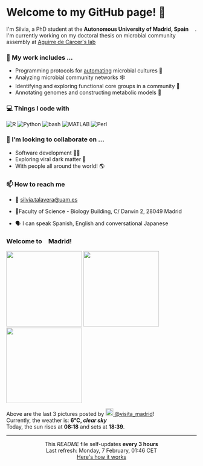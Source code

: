 <h1>Welcome to my GitHub page! 👋</h1>

<p>I'm Silvia, a PhD student at the <b>Autonomous University of Madrid, Spain</b> <img src="https://img.icons8.com/color/48/000000/spain-circular.png" width="13"/>. I'm currently working on my doctoral thesis on microbial community assembly at <a href="https://aguirredecarcerlab96.webnode.es/home2/">Aguirre de Cárcer's lab</a></p>

<h3>🔭 My work includes ...</h3>

- Programming protocols for <a href="https://github.com/Opentrons/opentrons">automating</a> microbial cultures 🌱
- Analyzing microbial community networks 🕸️
- Identifying and exploring functional core groups in a community 🔎
- Annotating genomes and constructing metabolic models 🧪

<h3>💻 Things I code with</h3>
<p>
<img alt="R" src="https://img.shields.io/badge/-R-006dc8?style=flat-square&logo=R&logoColor=white" />
<img alt="Python" src="https://img.shields.io/badge/-Python-e7c804?style=flat-square&logo=Python&logoColor=white" />
<img alt="bash" src="https://img.shields.io/badge/-bash-1f2329?style=flat-square&logo=bash&logoColor=white" />
<img alt="MATLAB" src="https://img.shields.io/badge/-MATLAB-ea6e00?style=flat-square&logo=M&logoColor=white" />
<img alt="Perl" src="https://img.shields.io/badge/-Perl-00bcde?style=flat-square&logo=Perl&logoColor=white" />
</p>

<h3>👯 I’m looking to collaborate on ...</h3>

- Software development 👩‍💻
- Exploring viral dark matter 🦠
- With people all around the world! 🌎


<h3>📫 How to reach me</h3>

- 📧 silvia.talavera@uam.es
<!--TODO<p>🐦</p>-->
- 📍Faculty of Science - Biology Building, C/ Darwin 2, 28049 Madrid
<!-- removed map for now <a src="https://www.google.com/maps/embed?pb=!1m18!1m12!1m3!1d3031.9459086334964!2d-3.6941238846002302!3d40.5427841793507!2m3!1f0!2f0!3f0!3m2!1i1024!2i768!4f13.1!3m3!1m2!1s0xd422b0f7649a2cd%3A0x5a19437753ab7822!2sFacultad%20de%20Ciencias%20(Edificio%20Biolog%C3%ADa)%2C%20C.%20Darwin%2C%202%2C%2028049%20Madrid!5e0!3m2!1sen!2ses!4v1641811065955!5m2!1sen!2ses"><img src="map.png" width="400"></a>-->
- 🗣️ I can speak Spanish, English and conversational Japanese

<!--
<h3>📰 My lab's last news</h3>
TODO
-->

<h3> Welcome to <img src="https://img.icons8.com/color/48/000000/spain-circular.png" width="13"/>Madrid!</h3>
<p><img width="200" src="https:&#x2F;&#x2F;cdn1.dumpor.com&#x2F;view?q&#x3D;%3DMDOmZmY30DZpN3Xj52XmgjQzczNwIjN9U2bmcnMJREexlTLG5kYOllUywmTXVjNHZTe5MXLYtWT5Q1NkJ2MZp2Vt0kdnZUOUF0XwATPo9mJ00yN9I2YjZSQBFUQCdWTwQmZCFUPtRWZmQmbaR3S4gVQwQVM01CSIFneY1WPjh2bfNmbfZSNwETP0F2YfNmbfZCdl5mLuR2YiZmLh5mZuETLzsmbkZmLtFmcnFGdz5Wa9QHafNmbf9zZwpmLu9FOykTO5gTM2YzM2kTN2YDM1MzMfVjN4YjMwUTM0QjM4gDOwEzXwcDM4YjMzcjMvADOwEDewgDMxA3L1ETZvInZvUTMtUDO4IjLxUDdvY3L0Vmbu4GZjJmZuEmbm5SMtMzauRmZu0WYydWY0Nnbp9yL6MHc0RHa" /> <img width="200" src="https:&#x2F;&#x2F;cdn2.dumpor.com&#x2F;view?q&#x3D;%3D%3DwM4YmZidTPkl2cfNmbfZCMENTQ3AjM20TZvZSU0ckTsBDUhNkdZJHb2YmaxknWlZWaJhjVwRkehNmV2JUQTJEW0JkR41CNtQVQfBDM9g2bmQTL30jYjNmJBFUQBJ0ZNBDZmJUQ90GZlZySURXYF1CWBVkMfZUYG50csp1N9MGav91Yu9lJ5ATM9QXYj91Yu9lJ0Vmbu4GZjJmZuEmbm5SMtMzauRmZu0WYydWY0Nnbp1Ddo91Yu91PnBnau42XxADN5MTOykjM3ADOxEDMwAzNx8VO4czMzIjMyQzMyYjM2QzX3IDO5czMzcjMvADOwEDewgDMxA3L1ETZvInZvUTMtUDO4IjLxUDdvY3L0Vmbu4GZjJmZuEmbm5SMtMzauRmZu0WYydWY0Nnbp9yL6MHc0RHa" /> <img width="200" src="https:&#x2F;&#x2F;cdn2.dumpor.com&#x2F;view?q&#x3D;%3D%3DwM4YmZidTPkl2cfNmbfZCRwQEO3AjM20TZvZydqV1UUdWQwhnMxtkc6JTezYzRSlkQtAzTC1EMWR3bONVV1xWW582bopVNfRVQfBDM9g2bmQTL30jYjNmJBFUQBJ0ZNBDZmJUQ90GZlZySHtkM1lDWBlkbzIkYVNnStMkW9MGav91Yu9lJ1ATM9QXYj91Yu9lJ0Vmbu4GZjJmZuEmbm5SMtMzauRmZu0WYydWY0Nnbp1Ddo91Yu91PnBnau42XzkTM5gjM2IDN4UzN2IjNyYDN18VMyUzMwgjNyQTO3MDM4QzX5ATMxQTMzcjMvADOwEDewgDMxA3L1ETZvInZvUTMtUDO4IjLxUDdvY3L0Vmbu4GZjJmZuEmbm5SMtMzauRmZu0WYydWY0Nnbp9yL6MHc0RHa" /></p>
<p>Above are the last 3 pictures posted by <a href="https://www.instagram.com/visita_madrid/" target="_blank"><img src="https://upload.wikimedia.org/wikipedia/commons/thumb/e/e7/Instagram_logo_2016.svg/1024px-Instagram_logo_2016.svg.png" width="20"/> @visita_madrid</a>!<br/>Currently, the weather is: <b> 6°C, <i>clear sky</i></b></br>Today, the sun rises at <b>08:18</b> and sets at <b>18:39</b>.</p>


------------
<p align="center">This <i>README</i> file self-updates <b>every 3 hours</b></br>Last refresh: Monday, 7 February, 01:46 CET<br /><a href="https://medium.com/@th.guibert/how-to-create-a-self-updating-readme-md-for-your-github-profile-f8b05744ca91">Here's how it works</a></p>
